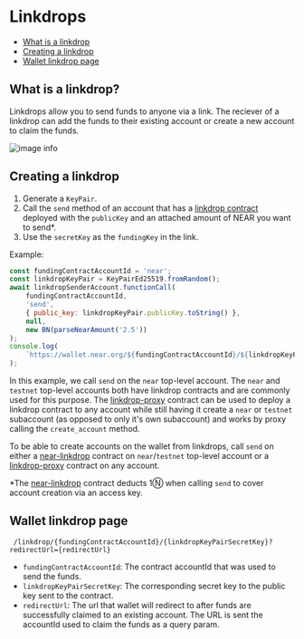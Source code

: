 # Linkdrops

-   [What is a linkdrop](#what-is-a-linkdrop)
-   [Creating a linkdrop](#creating-a-linkdrop)
-   [Wallet linkdrop page](#wallet-linkdrop-page)

## What is a linkdrop?

Linkdrops allow you to send funds to anyone via a link. The reciever of a linkdrop can add the funds to their existing account or create a new account to claim the funds.

![image info](./assets/linkdrop-landing.png)

## Creating a linkdrop

1. Generate a `KeyPair`.
2. Call the `send` method of an account that has a [linkdrop contract](https://github.com/near/near-linkdrop) deployed with the `publicKey` and an attached amount of NEAR you want to send\*.
3. Use the `secretKey` as the `fundingKey` in the link.

Example:

```js
const fundingContractAccountId = 'near';
const linkdropKeyPair = KeyPairEd25519.fromRandom();
await linkdropSenderAccount.functionCall(
    fundingContractAccountId,
    'send',
    { public_key: linkdropKeyPair.publicKey.toString() },
    null,
    new BN(parseNearAmount('2.5'))
);
console.log(
    `https://wallet.near.org/${fundingContractAccountId}/${linkdropKeyPair.secretKey}`
);
```

In this example, we call `send` on the `near` top-level account. The `near` and `testnet` top-level accounts both have linkdrop contracts and are commonly used for this purpose. The [linkdrop-proxy](https://github.com/near-apps/linkdrop-proxy) contract can be used to deploy a linkdrop contract to any account while still having it create a `near` or `testnet` subaccount (as opposed to only it's own subaccount) and works by proxy calling the `create_account` method.

To be able to create accounts on the wallet from linkdrops, call `send` on either a [near-linkdrop](https://github.com/near/near-linkdrop) contract on `near`/`testnet` top-level account or a [linkdrop-proxy](https://github.com/near-apps/linkdrop-proxy) contract on any account.

\*The [near-linkdrop](https://github.com/near/near-linkdrop) contract deducts 1Ⓝ when calling `send` to cover account creation via an access key.

## Wallet linkdrop page

     /linkdrop/{fundingContractAccountId}/{linkdropKeyPairSecretKey}?redirectUrl={redirectUrl}

-   `fundingContractAccountId`: The contract accountId that was used to send the funds.
-   `linkdropKeyPairSecretKey`: The corresponding secret key to the public key sent to the contract.
-   `redirectUrl`: The url that wallet will redirect to after funds are successfully claimed to an existing account. The URL is sent the accountId used to claim the funds as a query param.

